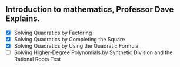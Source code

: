 ## Introduction to mathematics, Professor Dave Explains.

- [x] Solving Quadratics by Factoring
- [x] Solving Quadratics by Completing the Square
- [x] Solving Quadratics by Using the Quadratic Formula
- [ ] Solving Higher-Degree Polynomials by Synthetic Division and the Rational Roots Test